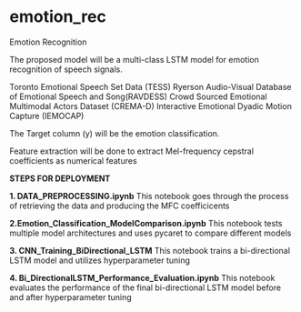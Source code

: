 # emotion_rec
Emotion Recognition 

The  proposed model will be a multi-class LSTM model for emotion recognition of speech signals. 



Toronto Emotional Speech Set Data (TESS)
Ryerson Audio-Visual Database of Emotional Speech and Song(RAVDESS)
Crowd Sourced Emotional Multimodal Actors Dataset (CREMA-D)
Interactive Emotional Dyadic Motion Capture (IEMOCAP)


The Target column (y) will be the emotion classification.

Feature extraction will be done to extract Mel-frequency cepstral coefficients as numerical features

**STEPS FOR DEPLOYMENT**

**1. DATA_PREPROCESSING.ipynb**
   This notebook goes through the process of retrieving the data and producing the MFC coefficicents
   
**2.Emotion_Classification_ModelComparison.ipynb**
  This notebook tests multiple model architectures and uses pycaret to compare different models
  
**3. CNN_Training_BiDirectional_LSTM**
  This notebook trains a bi-directional LSTM model and utilizes hyperparameter tuning
  
**4. Bi_DirectionalLSTM_Performance_Evaluation.ipynb**
  This notebook evaluates the performance of the final bi-directional LSTM model before and after hyperparameter tuning

